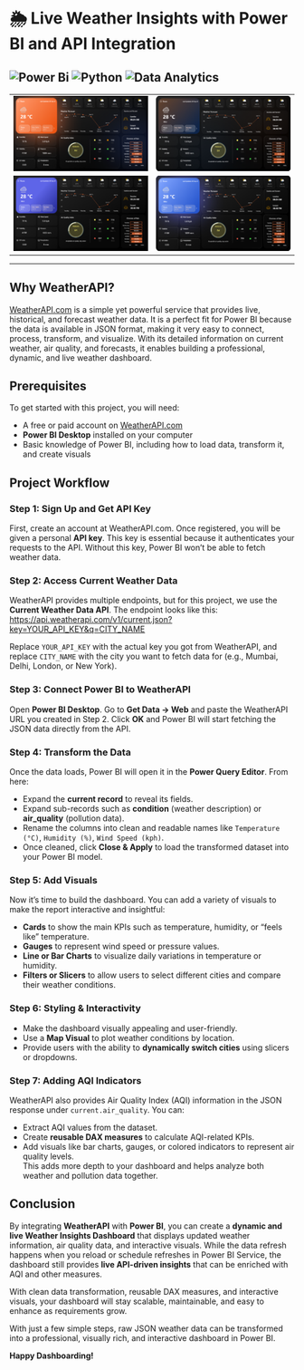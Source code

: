 # 🌦️ Live Weather Insights with Power BI and API Integration
![Power Bi](https://img.shields.io/badge/power_bi-F2C811?style=for-the-badge&logo=powerbi&logoColor=black)
![Python](https://img.shields.io/badge/Weather_API-3670A0?style=for-the-badge&logo=Weather_API&logoColor=ffdd54)
![Data Analytics](https://img.shields.io/badge/Data%20Analytics-1E90FF?style=for-the-badge&logo=google-analytics&logoColor=white)
---

| | |
|---|---|
| <img src="visuals/Page_1.png" width="500"/> | <img src="visuals/Page_2.png" width="500"/> |
| <img src="visuals/Page_3.png" width="500"/> | <img src="visuals/Page_4.png" width="500"/> |

---

## Why WeatherAPI?
[WeatherAPI.com](https://www.weatherapi.com/) is a simple yet powerful service that provides live, historical, and forecast weather data. It is a perfect fit for Power BI because the data is available in JSON format, making it very easy to connect, process, transform, and visualize. With its detailed information on current weather, air quality, and forecasts, it enables building a professional, dynamic, and live weather dashboard.

## Prerequisites
To get started with this project, you will need:  
- A free or paid account on [WeatherAPI.com](https://www.weatherapi.com/)  
- **Power BI Desktop** installed on your computer  
- Basic knowledge of Power BI, including how to load data, transform it, and create visuals  

## Project Workflow

### Step 1: Sign Up and Get API Key
First, create an account at WeatherAPI.com. Once registered, you will be given a personal **API key**. This key is essential because it authenticates your requests to the API. Without this key, Power BI won’t be able to fetch weather data.

### Step 2: Access Current Weather Data
WeatherAPI provides multiple endpoints, but for this project, we use the **Current Weather Data API**. The endpoint looks like this:
https://api.weatherapi.com/v1/current.json?key=YOUR_API_KEY&q=CITY_NAME

Replace `YOUR_API_KEY` with the actual key you got from WeatherAPI, and replace `CITY_NAME` with the city you want to fetch data for (e.g., Mumbai, Delhi, London, or New York).

### Step 3: Connect Power BI to WeatherAPI
Open **Power BI Desktop**. Go to **Get Data → Web** and paste the WeatherAPI URL you created in Step 2. Click **OK** and Power BI will start fetching the JSON data directly from the API.

### Step 4: Transform the Data
Once the data loads, Power BI will open it in the **Power Query Editor**. From here:  
- Expand the **current record** to reveal its fields.  
- Expand sub-records such as **condition** (weather description) or **air_quality** (pollution data).  
- Rename the columns into clean and readable names like `Temperature (°C)`, `Humidity (%)`, `Wind Speed (kph)`.  
- Once cleaned, click **Close & Apply** to load the transformed dataset into your Power BI model.

### Step 5: Add Visuals
Now it’s time to build the dashboard. You can add a variety of visuals to make the report interactive and insightful:  
- **Cards** to show the main KPIs such as temperature, humidity, or “feels like” temperature.  
- **Gauges** to represent wind speed or pressure values.  
- **Line or Bar Charts** to visualize daily variations in temperature or humidity.  
- **Filters or Slicers** to allow users to select different cities and compare their weather conditions.  

### Step 6: Styling & Interactivity
- Make the dashboard visually appealing and user-friendly.  
- Use a **Map Visual** to plot weather conditions by location.  
- Provide users with the ability to **dynamically switch cities** using slicers or dropdowns.  

### Step 7: Adding AQI Indicators
WeatherAPI also provides Air Quality Index (AQI) information in the JSON response under `current.air_quality`. You can:  
- Extract AQI values from the dataset.  
- Create **reusable DAX measures** to calculate AQI-related KPIs.  
- Add visuals like bar charts, gauges, or colored indicators to represent air quality levels.  
This adds more depth to your dashboard and helps analyze both weather and pollution data together.

## Conclusion
By integrating **WeatherAPI** with **Power BI**, you can create a **dynamic and live Weather Insights Dashboard** that displays updated weather information, air quality data, and interactive visuals. While the data refresh happens when you reload or schedule refreshes in Power BI Service, the dashboard still provides **live API-driven insights** that can be enriched with AQI and other measures.  

With clean data transformation, reusable DAX measures, and interactive visuals, your dashboard will stay scalable, maintainable, and easy to enhance as requirements grow.  

With just a few simple steps, raw JSON weather data can be transformed into a professional, visually rich, and interactive dashboard in Power BI.  

**Happy Dashboarding!**
